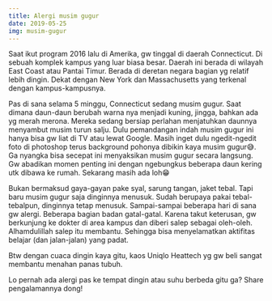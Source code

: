 ```yaml
---
title: Alergi musim gugur
date: 2019-05-25
img: musim-gugur
---
```

Saat ikut program 2016 lalu di Amerika, gw tinggal di daerah Connecticut. Di sebuah komplek kampus yang luar biasa besar. Daerah ini berada di wilayah East Coast atau Pantai Timur. Berada di deretan negara bagian yg relatif lebih dingin. Dekat dengan New York dan Massachusetts yang terkenal dengan kampus-kampusnya.

Pas di sana selama 5 minggu, Connecticut sedang musim gugur. Saat dimana daun-daun berubah warna nya menjadi kuning, jingga, bahkan ada yg merah merona. Mereka sedang bersiap perlahan menjatuhkan daunnya menyambut musim turun salju. Dulu pemandangan indah musim gugur ini hanya bisa gw liat di TV atau lewat Google. Masih inget dulu ngedit-ngedit foto di photoshop terus background pohonya dibikin kaya musim gugur😅. Ga nyangka bisa secepat ini menyaksikan musim gugur secara langsung. Gw abadikan momen penting ini dengan ngebungkus beberapa daun kering utk dibawa ke rumah. Sekarang masih ada loh😁

Bukan bermaksud gaya-gayan pake syal, sarung tangan, jaket tebal. Tapi baru musim gugur saja dinginnya menusuk. Sudah berupaya pakai tebal-tebalpun, dinginnya tetap menusuk. Sampai-sampai beberapa hari di sana gw alergi. Beberapa bagian badan gatal-gatal. Karena takut keterusan, gw berkunjung ke dokter di area kampus dan diberi salep sebagai oleh-oleh. Alhamdulillah salep itu membantu. Sehingga bisa menyelamatkan aktifitas belajar (dan jalan-jalan) yang padat.

Btw dengan cuaca dingin kaya gitu, kaos Uniqlo Heattech yg gw beli sangat membantu menahan panas tubuh.

Lo pernah ada alergi pas ke tempat dingin atau suhu berbeda gitu ga? Share pengalamannya dong!
